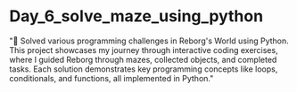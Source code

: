 # Day_6_solve_maze_using_python
"🚀 Solved various programming challenges in Reborg's World using Python. This project showcases my journey through interactive coding exercises, where I guided Reborg through mazes, collected objects, and completed tasks. Each solution demonstrates key programming concepts like loops, conditionals, and functions, all implemented in Python."
